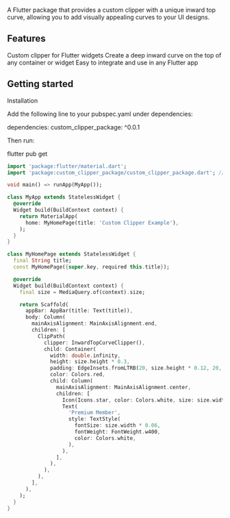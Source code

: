 A Flutter package that provides a custom clipper with a unique inward top curve, allowing you to add visually appealing curves to your UI designs.

## Features

Custom clipper for Flutter widgets
Create a deep inward curve on the top of any container or widget
Easy to integrate and use in any Flutter app


## Getting started

Installation

Add the following line to your pubspec.yaml under dependencies:

dependencies:
custom_clipper_package: ^0.0.1


Then run:

flutter pub get


```dart
import 'package:flutter/material.dart';
import 'package:custom_clipper_package/custom_clipper_package.dart'; // Import the package

void main() => runApp(MyApp());

class MyApp extends StatelessWidget {
  @override
  Widget build(BuildContext context) {
    return MaterialApp(
      home: MyHomePage(title: 'Custom Clipper Example'),
    );
  }
}

class MyHomePage extends StatelessWidget {
  final String title;
  const MyHomePage({super.key, required this.title});

  @override
  Widget build(BuildContext context) {
    final size = MediaQuery.of(context).size;

    return Scaffold(
      appBar: AppBar(title: Text(title)),
      body: Column(
        mainAxisAlignment: MainAxisAlignment.end,
        children: [
          ClipPath(
            clipper: InwardTopCurveClipper(),
            child: Container(
              width: double.infinity,
              height: size.height * 0.3,
              padding: EdgeInsets.fromLTRB(20, size.height * 0.12, 20, 20),
              color: Colors.red,
              child: Column(
                mainAxisAlignment: MainAxisAlignment.center,
                children: [
                  Icon(Icons.star, color: Colors.white, size: size.width * 0.1),
                  Text(
                    'Premium Member',
                    style: TextStyle(
                      fontSize: size.width * 0.06,
                      fontWeight: FontWeight.w400,
                      color: Colors.white,
                    ),
                  ),
                ],
              ),
            ),
          ),
        ],
      ),
    );
  }
}

```

